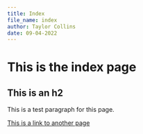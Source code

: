 ```yaml
---
title: Index
file_name: index
author: Taylor Collins
date: 09-04-2022
---
```


# This is the index page

## This is an h2

This is a test paragraph for this page.

[This is a link to another page](about-me.html)
